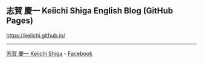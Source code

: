 
## 志賀 慶一 Keiichi Shiga English Blog (GitHub Pages)

<https://keiichi.github.io/>

___

[志賀 慶一 Keiichi Shiga](https://www.facebook.com/keiichishiga) - [Facebook](https://www.facebook.com/keiichishiga)
